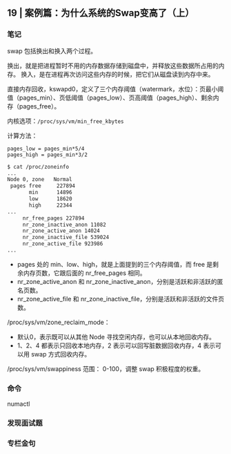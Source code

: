 ## 19 | 案例篇：为什么系统的Swap变高了（上）

### 笔记

swap 包括换出和换入两个过程。

换出，就是把进程暂时不用的内存数据存储到磁盘中，并释放这些数据所占用的内存。
换入，是在进程再次访问这些内存的时候，把它们从磁盘读到内存中来。

直接内存回收，kswapd0，定义了三个内存阈值（watermark，水位）：页最小阈值（pages_min）、页低阈值（pages_low）、页高阈值（pages_high）、剩余内存（pages_free）。

内核选项：`/proc/sys/vm/min_free_kbytes`

计算方法：
```
pages_low = pages_min*5/4
pages_high = pages_min*3/2
```

```sh
$ cat /proc/zoneinfo
...
Node 0, zone   Normal
 pages free     227894
       min      14896
       low      18620
       high     22344
...
     nr_free_pages 227894
     nr_zone_inactive_anon 11082
     nr_zone_active_anon 14024
     nr_zone_inactive_file 539024
     nr_zone_active_file 923986
...
```

- pages 处的 min、low、high，就是上面提到的三个内存阈值，而 free 是剩余内存页数，它跟后面的 nr_free_pages 相同。
- nr_zone_active_anon 和 nr_zone_inactive_anon，分别是活跃和非活跃的匿名页数。
- nr_zone_active_file 和 nr_zone_inactive_file，分别是活跃和非活跃的文件页数。


/proc/sys/vm/zone_reclaim_mode：

- 默认0，表示既可以从其他 Node 寻找空闲内存，也可以从本地回收内存。
- 1、2、4 都表示只回收本地内存，2 表示可以回写脏数据回收内存，4 表示可以用 swap 方式回收内存。

/proc/sys/vm/swappiness 范围： 0-100，调整 swap 积极程度的权重。

### 命令

numactl

### 发现面试题


### 专栏金句

